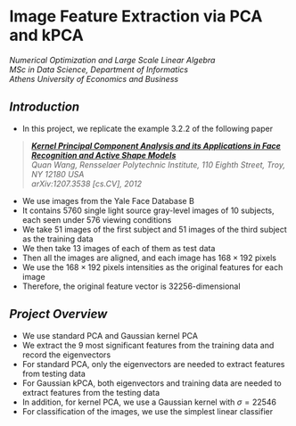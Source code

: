 # Image Feature Extraction via PCA and kPCA

*Numerical Optimization and Large Scale Linear Algebra*  
*MSc in Data Science, Department of Informatics*  
*Athens University of Economics and Business*

## *Introduction*

- In this project, we replicate the example 3.2.2 of the following paper

> ***[Kernel Principal Component Analysis and its Applications in Face Recognition and Active Shape Models](https://github.com/AlexandrosNakos/MSc-Data-Science-AUEB/blob/main/Numerical%20Optimization%20and%20Large%20Scale%20Linear%20Algebra/Image%20Feature%20Extraction/Documents/Paper%20Doc.pdf)***  
> *Quan Wang, Rensselaer Polytechnic Institute, 110 Eighth Street, Troy, NY 12180 USA*  
> *arXiv:1207.3538 \[cs.CV\], 2012*

- We use images from the Yale Face Database B
- It contains 5760 single light source gray-level images of 10 subjects, each seen under 576 viewing conditions
- We take 51 images of the first subject and 51 images of the third subject as the training data
- We then take 13 images of each of them as test data
- Then all the images are aligned, and each image has $168 \times 192$ pixels
- We use the $168 \times 192$ pixels intensities as the original features for each image
- Therefore, the original feature vector is $32256$-dimensional

## *Project Overview*

- We use standard PCA and Gaussian kernel PCA
- We extract the 9 most significant features from the training data and record the eigenvectors
- For standard PCA, only the eigenvectors are needed to extract features from testing data
- For Gaussian kPCA, both eigenvectors and training data are needed to extract features from the testing data
- In addition, for kernel PCA, we use a Gaussian kernel with $\sigma = 22546$
- For classification of the images, we use the simplest linear classifier
